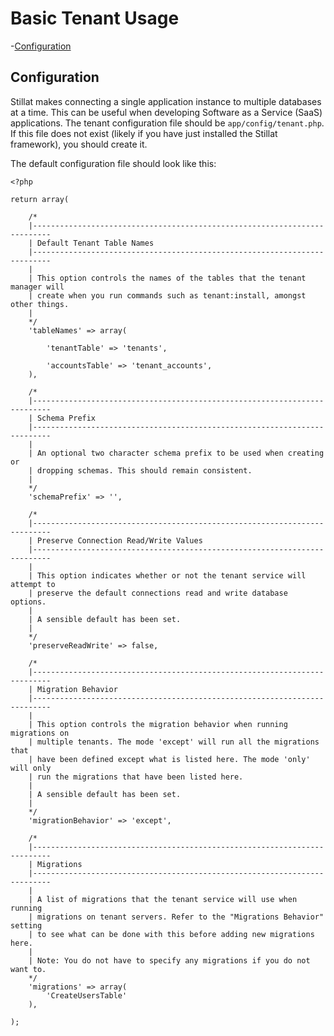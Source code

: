# Basic Tenant Usage

-[Configuration](#configuration)

<a name="configuration"></a>
## Configuration

Stillat makes connecting a single application instance to multiple databases at a time. This can be useful when developing Software as a Service (SaaS) applications. The tenant configuration file should be `app/config/tenant.php`. If this file does not exist (likely if you have just installed the Stillat framework), you should create it.

The default configuration file should look like this:

    <?php

    return array(

        /*
        |--------------------------------------------------------------------------
        | Default Tenant Table Names
        |--------------------------------------------------------------------------
        |
        | This option controls the names of the tables that the tenant manager will
        | create when you run commands such as tenant:install, amongst other things.
        |
        */
        'tableNames' => array(

            'tenantTable' => 'tenants',

            'accountsTable' => 'tenant_accounts',
        ),

        /*
        |--------------------------------------------------------------------------
        | Schema Prefix
        |--------------------------------------------------------------------------
        |
        | An optional two character schema prefix to be used when creating or
        | dropping schemas. This should remain consistent.
        |
        */
        'schemaPrefix' => '',

        /*
        |--------------------------------------------------------------------------
        | Preserve Connection Read/Write Values
        |--------------------------------------------------------------------------
        |
        | This option indicates whether or not the tenant service will attempt to
        | preserve the default connections read and write database options.
        |
        | A sensible default has been set.
        |
        */
        'preserveReadWrite' => false,

        /*
        |--------------------------------------------------------------------------
        | Migration Behavior
        |--------------------------------------------------------------------------
        |
        | This option controls the migration behavior when running migrations on
        | multiple tenants. The mode 'except' will run all the migrations that
        | have been defined except what is listed here. The mode 'only' will only
        | run the migrations that have been listed here.
        |
        | A sensible default has been set.
        |
        */
        'migrationBehavior' => 'except',

        /*
        |--------------------------------------------------------------------------
        | Migrations
        |--------------------------------------------------------------------------
        |
        | A list of migrations that the tenant service will use when running
        | migrations on tenant servers. Refer to the "Migrations Behavior" setting
        | to see what can be done with this before adding new migrations here.
        |
        | Note: You do not have to specify any migrations if you do not want to.
        */
        'migrations' => array(
            'CreateUsersTable'
        ),

    );